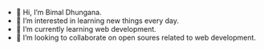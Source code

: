 - 👋 Hi, I’m Bimal Dhungana.
- 👀 I’m interested in learning new things every day.
- 🌱 I’m currently learning web development.
- 💞️ I’m looking to collaborate on open soures related to web development.
